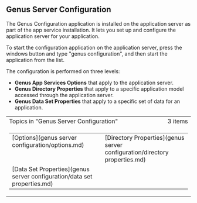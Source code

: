 ## Genus Server Configuration

The Genus Configuration application is installed on the application server as part of the app service installation. It lets you set up and configure the application server for your application.

To start the configuration application on the application server, press the windows button and type "genus configuration", and then start the application from the list.

The configuration is performed on three levels:

*   **Genus App Services Options** that apply to the application server.
*   **Genus Directory Properties** that apply to a specific application model accessed through the application server.
*   **Genus Data Set Properties** that apply to a specific set of data for an application.

<table cellpadding="0" cellspacing="0" width="100%" class="cdclvSuggestTable">

<tbody>

<tr>

<td width="100%" class="cdclvSuggestTitle">Topics in "Genus Server Configuration"</td>

<td class="cdclvSuggestTitle"><nobr>3 items</nobr></td>

</tr>

<tr>

<td class="cdclvCategoryCont" colspan="2">

<table cellpadding="0" cellspacing="0" width="100%">

<tbody>

<tr>

<td valign="top" class="cdclvCategoryCol1">[Options](genus server configuration/options.md)</td>

<td valign="top" class="cdclvCategoryCol2">[Directory Properties](genus server configuration/directory properties.md)</td>

</tr>

<tr class="cdclvCategoryRowAlt">

<td valign="top" class="cdclvCategoryCol1">[Data Set Properties](genus server configuration/data set properties.md)</td>

<td valign="top" class="cdclvCategoryCol2"></td>

</tr>

</tbody>

</table>

</td>

</tr>

</tbody>

</table>